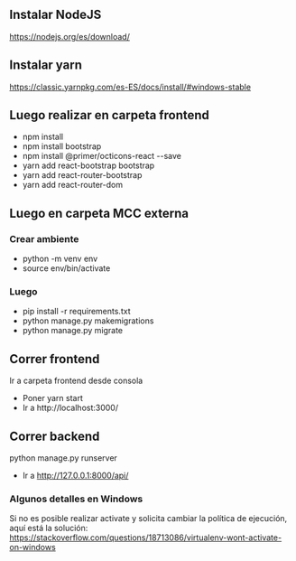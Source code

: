 ## Instalar NodeJS
https://nodejs.org/es/download/

## Instalar yarn
https://classic.yarnpkg.com/es-ES/docs/install/#windows-stable

## Luego realizar en carpeta frontend
- npm install
- npm install bootstrap
- npm install @primer/octicons-react --save
- yarn add react-bootstrap bootstrap
- yarn add react-router-bootstrap
- yarn add react-router-dom


## Luego en carpeta MCC externa
### Crear ambiente
- python -m venv env
- source env/bin/activate

### Luego
- pip install -r requirements.txt
- python manage.py makemigrations
- python manage.py migrate

## Correr frontend
Ir a carpeta frontend desde consola
- Poner yarn start
- Ir a http://localhost:3000/

## Correr backend
python manage.py runserver
- Ir a http://127.0.0.1:8000/api/

### Algunos detalles en Windows
Si no es posible realizar activate y solicita cambiar la política de ejecución, aquí está la solución:
https://stackoverflow.com/questions/18713086/virtualenv-wont-activate-on-windows